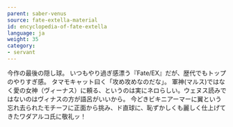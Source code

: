 ```yaml
---
parent: saber-venus
source: fate-extella-material
id: encyclopedia-of-fate-extella
language: ja
weight: 35
category:
- servant
---
```


今作の最後の隠し球。
いつもやり過ぎ感漂う『Fate/EX』だが、歴代でもトップのやりすぎ感。
タマモキャット曰く「攻め攻めなのだな」。
軍神(マルス)ではなく愛の女神（ヴィーナス）に頼る、というのは実にネロらしい。ウェヌス読みではないのはヴィナスの方が語呂がいいから。
今どきビキニアーマーに翼という忘れ去られたモチーフに正面から挑み、ド直球に、恥ずかしくも麗しく仕上げてきたワダアルコ氏に敬礼ッ！
